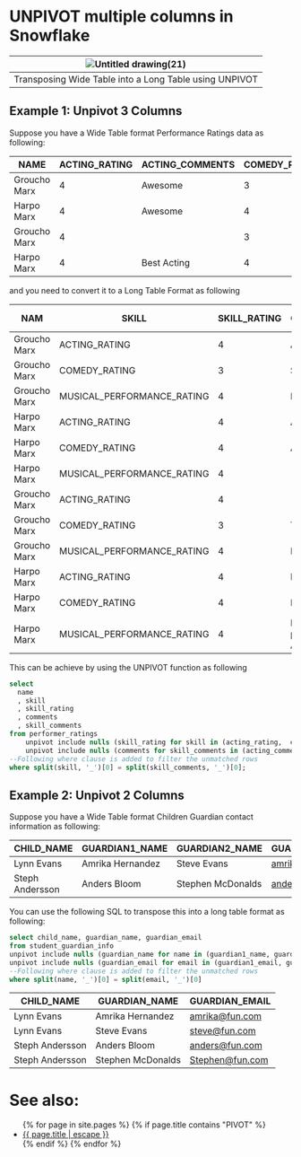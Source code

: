 # UNPIVOT multiple columns in Snowflake

|![Untitled drawing(21)](https://github.com/user-attachments/assets/50bf7be7-2d27-41e9-a3ed-3e5b81041402)|
|:--:|
|Transposing Wide Table into a Long Table using UNPIVOT|

## Example 1: Unpivot 3 Columns
Suppose you have a Wide Table format Performance Ratings data as following:

| NAME         | ACTING_RATING | ACTING_COMMENTS | COMEDY_RATING | COMEDY_COMMENTS | MUSICAL_PERFORMANCE_RATING | MUSICAL_PERFORMANCE_COMMENTS |
|--------------|---------------|-----------------|---------------|-----------------|----------------------------|------------------------------|
| Groucho Marx | 4             | Awesome         | 3             | Super           | 4                          | Really good                  |
| Harpo Marx   | 4             | Awesome         | 4             | Awesome         | 4                          |                              |
| Groucho Marx | 4             |                 | 3             | Thumbs up       | 4                          | Nice                         |
| Harpo Marx   | 4             | Best Acting     | 4             | Nice            | 4                          | Best performance Award!      |

and you need to convert it to a Long Table Format as following

| NAM          | SKILL                      | SKILL_RATING | COMMENTS                | SKILL_COMMENTS               | SPLIT(SKILL, '-')[1] |
|--------------|----------------------------|--------------|-------------------------|------------------------------|----------------------|
| Groucho Marx | ACTING_RATING              | 4            | Awesome                 | ACTING_COMMENTS              |                      |
| Groucho Marx | COMEDY_RATING              | 3            | Super                   | COMEDY_COMMENTS              |                      |
| Groucho Marx | MUSICAL_PERFORMANCE_RATING | 4            | Really good             | MUSICAL_PERFORMANCE_COMMENTS |                      |
| Harpo Marx   | ACTING_RATING              | 4            | Awesome                 | ACTING_COMMENTS              |                      |
| Harpo Marx   | COMEDY_RATING              | 4            | Awesome                 | COMEDY_COMMENTS              |                      |
| Harpo Marx   | MUSICAL_PERFORMANCE_RATING | 4            |                         | MUSICAL_PERFORMANCE_COMMENTS |                      |
| Groucho Marx | ACTING_RATING              | 4            |                         | ACTING_COMMENTS              |                      |
| Groucho Marx | COMEDY_RATING              | 3            | Thumbs up               | COMEDY_COMMENTS              |                      |
| Groucho Marx | MUSICAL_PERFORMANCE_RATING | 4            | Nice                    | MUSICAL_PERFORMANCE_COMMENTS |                      |
| Harpo Marx   | ACTING_RATING              | 4            | Best Acting             | ACTING_COMMENTS              |                      |
| Harpo Marx   | COMEDY_RATING              | 4            | Nice                    | COMEDY_COMMENTS              |                      |
| Harpo Marx   | MUSICAL_PERFORMANCE_RATING | 4            | Best performance Award! | MUSICAL_PERFORMANCE_COMMENTS |                      |

This can be achieve by using the UNPIVOT function as following

```sql
select 
  name
  , skill
  , skill_rating
  , comments
  , skill_comments
from performer_ratings
    unpivot include nulls (skill_rating for skill in (acting_rating,  comedy_rating, musical_performance_rating)) 
    unpivot include nulls (comments for skill_comments in (acting_comments,comedy_comments, musical_performance_comments)) 
--Following where clause is added to filter the unmatched rows
where split(skill, '_')[0] = split(skill_comments, '_')[0];

```

## Example 2: Unpivot 2 Columns
Suppose you have a Wide Table format Children Guardian contact information as following:

| CHILD_NAME      | GUARDIAN1_NAME   | GUARDIAN2_NAME    | GUARDIAN1_EMAIL | GUARDIAN2_EMAIL |
|-----------------|------------------|-------------------|-----------------|-----------------|
| Lynn Evans      | Amrika Hernandez | Steve Evans       | amrika@fun.com  | steve@fun.com   |
| Steph Andersson | Anders Bloom     | Stephen McDonalds | anders@fun.com  | Stephen@fun.com |

You can use the following SQL to transpose this into a long table format as following:

```sql
select child_name, guardian_name, guardian_email
from student_guardian_info
unpivot include nulls (guardian_name for name in (guardian1_name, guardian2_name))
unpivot include nulls (guardian_email for email in (guardian1_email, guardian2_email))
--Following where clause is added to filter the unmatched rows
where split(name, '_')[0] = split(email, '_')[0]

```


| CHILD_NAME      | GUARDIAN_NAME     | GUARDIAN_EMAIL  |
|-----------------|-------------------|-----------------|
| Lynn Evans      | Amrika Hernandez  | amrika@fun.com  |
| Lynn Evans      | Steve Evans       | steve@fun.com   |
| Steph Andersson | Anders Bloom      | anders@fun.com  |
| Steph Andersson | Stephen McDonalds | Stephen@fun.com |

# See also:
<ul id="recent-articles">
{% for page in site.pages %}
    {% if page.title contains "PIVOT" %}
    <li>
    <a href="{{ page.url | relative_url }}">{{ page.title | escape }}</a>
    </li>
    {% endif %}
{% endfor %}
</ul>


